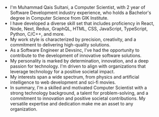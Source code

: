 - I'm Muhammad Qais Sultani, a Computer Scientist, with 2 year of Software Development industry experience, who holds a Bachelor's degree in Computer Science from GIK Institute.
- I have developed a diverse skill set that includes proficiency in React, Node, Next, Redux, GraphQL, HTML, CSS, JavaScript, TypeScript, Python, C/C++, and more. 
- My work style is characterized by precision, creativity, and a commitment to delivering high-quality solutions. 
- As a Software Engineer at Devsinc, I've had the opportunity to contribute to the development of innovative software solutions.
- My personality is marked by determination, innovation, and a deep passion for technology. I'm driven to align with organizations that leverage technology for a positive societal impact.
- My interests span a wide spectrum, from physics and artificial intelligence to web development and sci-fi movies. 
- In summary, I'm a skilled and motivated Computer Scientist with a strong technology background, a talent for problem-solving, and a commitment to innovation and positive societal contributions. My versatile expertise and dedication make me an asset to any organization.
<!---
QaisSultani/QaisSultani is a ✨ special ✨ repository because its `README.md` (this file) appears on your GitHub profile.
You can click the Preview link to take a look at your changes.--->
